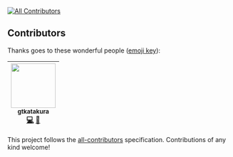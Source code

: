 
[![All Contributors](https://img.shields.io/badge/all_contributors-1-orange.svg?style=flat-square)](#contributors)
## Contributors

Thanks goes to these wonderful people ([emoji key](https://github.com/kentcdodds/all-contributors#emoji-key)):

<!-- ALL-CONTRIBUTORS-LIST:START - Do not remove or modify this section -->
| [<img src="https://avatars0.githubusercontent.com/u/8618687?v=4" width="100px;"/><br /><sub>gtkatakura</sub>](https://github.com/gtkatakura)<br />[💻](https://github.com/gtkatakura/furb-desenvolvimento-jogos-entretenimento-digital/commits?author=gtkatakura "Code") [🔧](#tool-gtkatakura "Tools") |
| :---: |
<!-- ALL-CONTRIBUTORS-LIST:END -->

This project follows the [all-contributors](https://github.com/kentcdodds/all-contributors) specification. Contributions of any kind welcome!